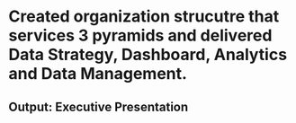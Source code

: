 # Created organization strucutre that services 3 pyramids and delivered Data Strategy, Dashboard, Analytics and Data Management.   
## Output: Executive Presentation

